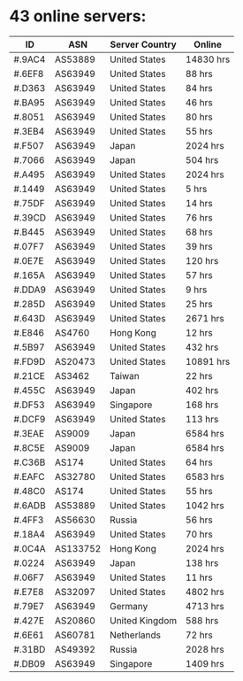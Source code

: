 # 43 online servers:

| ID | ASN | Server Country | Online |
| ------ | ------ | ------ | ------ |
| #.9AC4 | AS53889 | United States | 14830 hrs |
| #.6EF8 | AS63949 | United States | 88 hrs |
| #.D363 | AS63949 | United States | 84 hrs |
| #.BA95 | AS63949 | United States | 46 hrs |
| #.8051 | AS63949 | United States | 80 hrs |
| #.3EB4 | AS63949 | United States | 55 hrs |
| #.F507 | AS63949 | Japan | 2024 hrs |
| #.7066 | AS63949 | Japan | 504 hrs |
| #.A495 | AS63949 | United States | 2024 hrs |
| #.1449 | AS63949 | United States | 5 hrs |
| #.75DF | AS63949 | United States | 14 hrs |
| #.39CD | AS63949 | United States | 76 hrs |
| #.B445 | AS63949 | United States | 68 hrs |
| #.07F7 | AS63949 | United States | 39 hrs |
| #.0E7E | AS63949 | United States | 120 hrs |
| #.165A | AS63949 | United States | 57 hrs |
| #.DDA9 | AS63949 | United States | 9 hrs |
| #.285D | AS63949 | United States | 25 hrs |
| #.643D | AS63949 | United States | 2671 hrs |
| #.E846 | AS4760 | Hong Kong | 12 hrs |
| #.5B97 | AS63949 | United States | 432 hrs |
| #.FD9D | AS20473 | United States | 10891 hrs |
| #.21CE | AS3462 | Taiwan | 22 hrs |
| #.455C | AS63949 | Japan | 402 hrs |
| #.DF53 | AS63949 | Singapore | 168 hrs |
| #.DCF9 | AS63949 | United States | 113 hrs |
| #.3EAE | AS9009 | Japan | 6584 hrs |
| #.8C5E | AS9009 | Japan | 6584 hrs |
| #.C36B | AS174 | United States | 64 hrs |
| #.EAFC | AS32780 | United States | 6583 hrs |
| #.48C0 | AS174 | United States | 55 hrs |
| #.6ADB | AS53889 | United States | 1042 hrs |
| #.4FF3 | AS56630 | Russia | 56 hrs |
| #.18A4 | AS63949 | United States | 70 hrs |
| #.0C4A | AS133752 | Hong Kong | 2024 hrs |
| #.0224 | AS63949 | Japan | 138 hrs |
| #.06F7 | AS63949 | United States | 11 hrs |
| #.E7E8 | AS32097 | United States | 4802 hrs |
| #.79E7 | AS63949 | Germany | 4713 hrs |
| #.427E | AS20860 | United Kingdom | 588 hrs |
| #.6E61 | AS60781 | Netherlands | 72 hrs |
| #.31BD | AS49392 | Russia | 2028 hrs |
| #.DB09 | AS63949 | Singapore | 1409 hrs |

